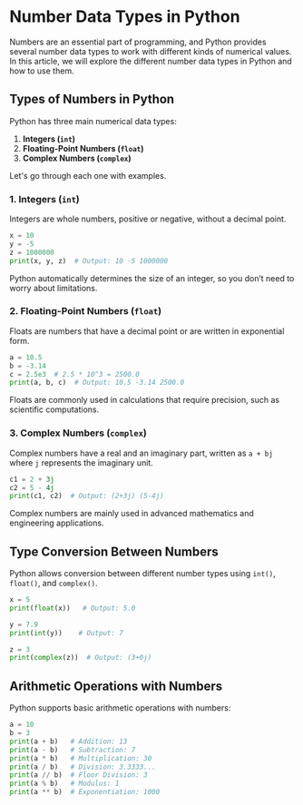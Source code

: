 # Number Data Types in Python

Numbers are an essential part of programming, and Python provides several number data types to work with different kinds of numerical values.
In this article, we will explore the different number data types in Python and how to use them.

## Types of Numbers in Python
Python has three main numerical data types:
1. **Integers (`int`)**
2. **Floating-Point Numbers (`float`)**
3. **Complex Numbers (`complex`)**

Let's go through each one with examples.

### 1. Integers (`int`)
Integers are whole numbers, positive or negative, without a decimal point.
```python
x = 10
y = -5
z = 1000000
print(x, y, z)  # Output: 10 -5 1000000
```
Python automatically determines the size of an integer, so you don’t need to worry about limitations.

### 2. Floating-Point Numbers (`float`)
Floats are numbers that have a decimal point or are written in exponential form.
```python
a = 10.5
b = -3.14
c = 2.5e3  # 2.5 * 10^3 = 2500.0
print(a, b, c)  # Output: 10.5 -3.14 2500.0
```
Floats are commonly used in calculations that require precision, such as scientific computations.

### 3. Complex Numbers (`complex`)
Complex numbers have a real and an imaginary part, written as `a + bj` where `j` represents the imaginary unit.
```python
c1 = 2 + 3j
c2 = 5 - 4j
print(c1, c2)  # Output: (2+3j) (5-4j)
```
Complex numbers are mainly used in advanced mathematics and engineering applications.

## Type Conversion Between Numbers
Python allows conversion between different number types using `int()`, `float()`, and `complex()`.
```python
x = 5
print(float(x))   # Output: 5.0

y = 7.9
print(int(y))    # Output: 7

z = 3
print(complex(z))  # Output: (3+0j)
```

## Arithmetic Operations with Numbers
Python supports basic arithmetic operations with numbers:
```python
a = 10
b = 3
print(a + b)   # Addition: 13
print(a - b)   # Subtraction: 7
print(a * b)   # Multiplication: 30
print(a / b)   # Division: 3.3333...
print(a // b)  # Floor Division: 3
print(a % b)   # Modulus: 1
print(a ** b)  # Exponentiation: 1000
```
